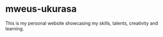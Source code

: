 # mweus-ukurasa
This is my personal website showcasing my skills, talents, creativity and learning.
